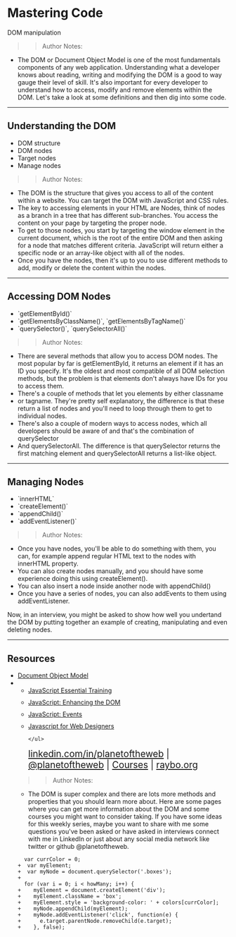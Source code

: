 
<!-- .slide: data-state="title" -->

# Mastering Code
DOM manipulation

> > Author Notes:

- The DOM or Document Object Model is one of the most fundamentals components of any web application. Understanding what a developer knows about reading, writing and modifying the DOM is a good to way gauge their level of skill. It's also important for every developer to understand how to access, modify and remove elements within the DOM. Let's take a look at some definitions and then dig into some code.

---

## Understanding the DOM
<ul>
  <li class="fragment">DOM structure</li>
  <li class="fragment">DOM nodes</li>
  <li class="fragment">Target nodes</li>
  <li class="fragment">Manage nodes</li>
</ul>

> > Author Notes:

- The DOM is the structure that gives you access to all of the content within a website. You can target the DOM with JavaScript and CSS rules.
- The key to accessing elements in your HTML are Nodes, think of nodes as a branch in a tree that has different sub-branches. You access the content on your page by targeting the proper node.
- To get to those nodes, you start by targeting the window element in the current document, which is the root of the entire DOM and then asking for a node that matches different criteria. JavaScript will return either a specific node or an array-like object with all of the nodes.
- Once you have the nodes, then it's up to you to use different methods to add, modify or delete the content within the nodes.

---

## Accessing DOM Nodes
<ul>
  <li class="fragment">`getElementById()`</li>
  <li class="fragment">`getElementsByClassName()`, `getElementsByTagName()`</li>
  <li class="fragment">`querySelector()`, `querySelectorAll()`</li>
</li>
</ul>

> > Author Notes:

- There are several methods that allow you to access DOM nodes. The most popular by far is getElementById, it returns an element if it has an ID you specify. It's the oldest and most compatible of all DOM selection methods, but the problem is that elements don't always have IDs for you to access them.
- There's a couple of methods that let you elements by either classname
- or tagname. They're pretty self explanatory, the difference is that these return a list of nodes and you'll need to loop through them to get to individual nodes.
- There's also a couple of modern ways to access nodes, which all developers should be aware of and that's the combination of querySelector
- And querySelectorAll. The difference is that querySelector returns the first matching element and querySelectorAll returns a list-like object.

---

## Managing Nodes
<ul>
  <li class="fragment">`innerHTML`</li>
  <li class="fragment">`createElement()`</li>
  <li class="fragment">`appendChild()`</li>
  <li class="fragment">`addEventListener()`</li>
</ul>

> > Author Notes:

- Once you have nodes, you'll be able to do something with them, you can, for example append regular HTML text to the nodes with innerHTML property.
- You can also create nodes manually, and you should have some experience doing this using createElement().
- You can also insert a node inside another node with appendChild()
- Once you have a series of nodes, you can also addEvents to them using addEventListener.

Now, in an interview, you might be asked to show how well you undertand the DOM by putting together an example of creating, manipulating and even deleting nodes.

---
## Resources
<ul>
  <li><a href="https://developer.mozilla.org/en-US/docs/Web/API/Document_Object_Model">Document Object Model</a></li>
  <li class="courses">
    <ul>
      <li style="margin-bottom: 10px"><a href="https://www.linkedin.com/learning/javascript-essential-training?u=104">JavaScript Essential Training</a></li>
      <li style="margin-bottom: 10px"><a href="https://www.lynda.com/HTML-tutorials/JavaScript-Enhancing-DOM/122462-2.html">JavaScript: Enhancing the DOM</a></li>
      <li style="margin-bottom: 10px"><a href="https://www.linkedin.com/learning/javascript-events?u=104">JavaScript: Events</a></li>
      <li style="margin-bottom: 10px"><a href="https://www.linkedin.com/learning/javascript-for-web-designers-2?u=104">Javascript for Web Designers</a></li>

    </ul>
  <li style="list-style: none; font-size: 1.3rem;"><a href="hhttps://www.linkedin.com/in/planetoftheweb">linkedin.com/in/planetoftheweb</a> | <a href="https://www.twitter.com/planetoftheweb">@planetoftheweb</a> | <a href="https://www.linkedin.com/learning/instructors/ray-villalobos">Courses</a> | <a href="http://www.raybo.org">raybo.org</a></li>
</ul>


> > Author Notes:

- The DOM is super complex and there are lots more methods and properties that you should learn more about. Here are some pages where you can get more information about the DOM and some courses you might want to consider taking. If you have some ideas for this weekly series, maybe you want to share with me some questions you've been asked or have asked in interviews connect with me in LinkedIn or just about any social media network like twitter or github @planetoftheweb.

```
  var currColor = 0;
+  var myElement;
+  var myNode = document.querySelector('.boxes');
+
  for (var i = 0; i < howMany; i++) {
+    myElement = document.createElement('div');
+    myElement.className = 'box';
+    myElement.style = 'background-color: ' + colors[currColor];
+    myNode.appendChild(myElement);
+    myNode.addEventListener('click', function(e) {
+      e.target.parentNode.removeChild(e.target);
+    }, false);
```
